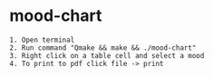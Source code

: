 # mood-chart
	1. Open terminal
	2. Run command "Qmake && make && ./mood-chart"
	3. Right click on a table cell and select a mood
	4. To print to pdf click file -> print
